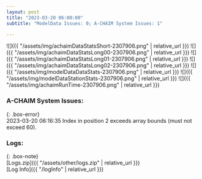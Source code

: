 ```yaml
---
layout: post
title: "2023-03-20 06:00:00"
subtitle: "ModelData Issues: 0; A-CHAIM System Issues: 1"

---
```


![]({{ "/assets/img/achaimDataStatsShort-2307906.png" | relative_url }})
![]({{ "/assets/img/achaimDataStatsLong00-2307906.png" | relative_url }})
![]({{ "/assets/img/achaimDataStatsLong01-2307906.png" | relative_url }})
![]({{ "/assets/img/achaimDataStatsLong02-2307906.png" | relative_url }})
![]({{ "/assets/img/modelDataDataStats-2307906.png" | relative_url }})
![]({{ "/assets/img/modelDataStationStats-2307906.png" | relative_url }})
![]({{ "/assets/img/achaimRunTime-2307906.png" | relative_url }})


### A-CHAIM System Issues:  
  
{: .box-error}  
2023-03-20 06:16:35 Index in position 2 exceeds array bounds (must not exceed 60).  

### Logs:  
  
{: .box-note}  
[Logs.zip]({{ "/assets/other/logs.zip" | relative_url }})  
[Log Info]({{ "/logInfo" | relative_url }})  
